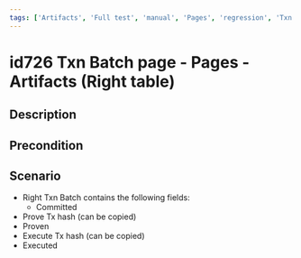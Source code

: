 ```yaml
---
tags: ['Artifacts', 'Full test', 'manual', 'Pages', 'regression', 'Txn Batch', 'ZKF-3254', 'Active']
---
```


# id726 Txn Batch page - Pages - Artifacts (Right table)

## Description


## Precondition


## Scenario
- Right Txn Batch contains the following fields:
    - Committed
- Prove Tx hash	 (can be copied)
- Proven
- Execute Tx hash  (can be copied)
- Executed
